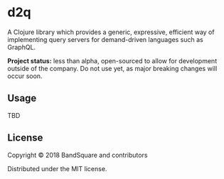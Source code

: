 # d2q

A Clojure library which provides a generic, expressive, efficient way of implementing query servers for demand-driven languages such as GraphQL.

**Project status:** less than alpha, open-sourced to allow for development outside of the company. Do not use yet, as major breaking changes will occur soon. 

## Usage

TBD

## License

Copyright © 2018 BandSquare and contributors

Distributed under the MIT license.
